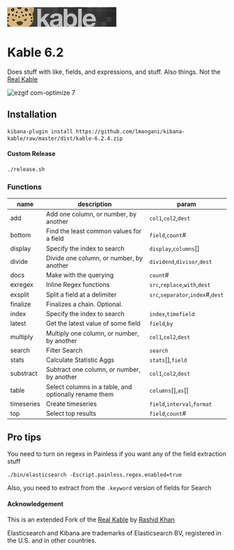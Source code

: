 <img src="https://github.com/lmangani/kibana-kable/raw/master/public/header.png" />

# Kable 6.2
Does stuff with like, fields, and expressions, and stuff. Also things.
Not the [Real Kable](https://github.com/rashidkpc/kable)

![ezgif com-optimize 7](https://user-images.githubusercontent.com/1423657/43681015-555f84a6-9848-11e8-81f3-94c20167d629.gif)

## Installation
```
kibana-plugin install https://github.com/lmangani/kibana-kable/raw/master/dist/kable-6.2.4.zip
```
#### Custom Release
```
./release.sh
```

### Functions

| name  | description | param  |
|---|---|---|
| add  | Add one column, or number, by another  | `col1`,`col2`,`dest`  |
| bottom  | Find the least common values for a field  | `field`,`count`#  |
| display | Specify the index to search  | `display`,`columns`[]  |
| divide  | Divide one column, or number, by another  | `dividend`,`divisor`,`dest`  |
| docs  | Make with the querying  | `count`#  |
| exregex  | Inline Regex functions  | `src`,`replace`,`with`,`dest`  |
| exsplit  | Split a field at a delimiter  | `src`,`separator`,`index`#,`dest`  |
| finalize | Finalizes a chain. Optional. |   |
| index | Specify the index to search  | `index`,`timefield`  |
| latest  | Get the latest value of some field  | `field`,`by`  |
| multiply  | Multiply one column, or number, by another  | `col1`,`col2`,`dest`   |
| search  | Filter Search  | `search`  |
| stats  | Calculate Statistic Aggs  | `stats`[],`field`  |
| substract  | Subtract one column, or number, by another  | `col1`,`col2`,`dest`   |
| table  | Select columns in a table, and optionally rename them  | `columns`[],`as`[]  |
| timeseries  | Create timeseries   | `field`,`interval`,`format`  |
| top  | Select top results  | `field`,`count`#  |


## Pro tips

You need to turn on regexs in Painless if you want any of the field extraction stuff

```
./bin/elasticsearch -Escript.painless.regex.enabled=true
```

Also, you need to extract from the `.keyword` version of fields for Search

#### Acknowledgement
This is an extended Fork of the [Real Kable](https://github.com/rashidkpc/kable) by [Rashid Khan](https://github.com/rashidkpc)

Elasticsearch and Kibana are trademarks of Elasticsearch BV, registered in the U.S. and in other countries.
